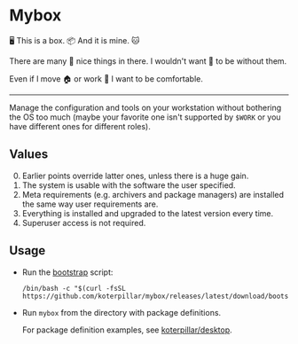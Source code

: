# Mybox

🖥️ This is a box. 📦 And it is mine. 🐱

There are many 🍱 nice things in there. I wouldn't want 🧰 to be without them.

Even if I move 🏠 or work 🏢 I want to be comfortable.

---

Manage the configuration and tools on your workstation without bothering the OS
too much (maybe your favorite one isn't supported by `$WORK` or you have
different ones for different roles).

## Values

0. Earlier points override latter ones, unless there is a huge gain.
1. The system is usable with the software the user specified.
2. Meta requirements (e.g. archivers and package managers) are installed the
   same way user requirements are.
3. Everything is installed and upgraded to the latest version every time.
4. Superuser access is not required.

## Usage

* Run the [bootstrap](bootstrap) script:

  ```shell
  /bin/bash -c "$(curl -fsSL https://github.com/koterpillar/mybox/releases/latest/download/bootstrap)"
  ```

* Run `mybox` from the directory with package definitions.

  For package definition examples, see
  [koterpillar/desktop](https://github.com/koterpillar/desktop/).
